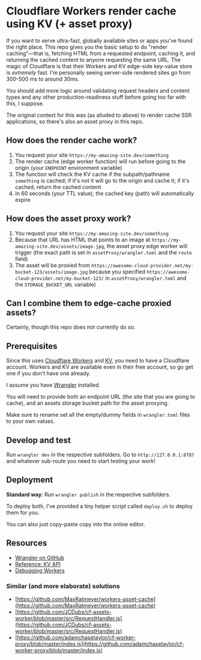 # Cloudflare Workers render cache using KV (+ asset proxy)

If you want to serve ultra-fast, globally available sites or apps you've found the right place. This repo gives you the basic setup to do "render caching"—that is, fetching HTML from a requested endpoint, caching it, and returning the cached content to anyone requesting the same URL. The magic of Cloudflare is that their Workers and KV edge-side key-value store is _extremely_ fast. I'm personally seeing server-side rendered sites go from 300-500 ms to around 30ms.

You should add more logic around validating request headers and content types and any other production-readiness stuff before going too far with this, I suppose.

The original context for this was (as alluded to above) to render cache SSR applications, so there's also an asset proxy in this repo.

## How does the render cache work?

1. You request your site `https://my-amazing-site.dev/something`
2. The render cache (edge worker function) will run before going to the origin (your `ENDPOINT` environment variable)
3. The function will check the KV cache if the subpath/pathname `something` is cached; if it's not it will go to the origin and cache it; if it's cached, return the cached content
4. In 60 seconds (your TTL value), the cached key (path) will automatically expire

## How does the asset proxy work?

1. You request your site `https://my-amazing-site.dev/something`
2. Because that URL has HTML that points to an image at `https://my-amazing-site.dev/assets/image.jpg`, the asset proxy edge worker will trigger (the exact path is set in `assetProxy/wrangler.toml` and the `route` field)
3. The asset will be proxied from `https://awesome-cloud-provider.net/my-bucket-123/assets/image.jpg` because you specified `https://awesome-cloud-provider.net/my-bucket-123/` in `assetProxy/wrangler.toml` and the `STORAGE_BUCKET_URL` variable)

## Can I combine them to edge-cache proxied assets?

Certainly, though this repo does not currently do so.

## Prerequisites

Since this uses [Cloudflare Workers](https://workers.cloudflare.com) and [KV](https://www.cloudflare.com/products/workers-kv/), you need to have a Cloudflare account. Workers and KV are available even in their free account, so go get one if you don't have one already.

I assume you have [Wrangler](https://github.com/cloudflare/wrangler) installed.

You will need to provide both an endpoint URL (the site that you are going to cache), and an assets storage bucket path for the asset proxying.

Make sure to rename set all the empty/dummy fields in `wrangler.toml` files to your own values.

## Develop and test

Run `wrangler dev` in the respective subfolders. Go to `http://127.0.0.1:8787` and whatever sub-route you need to start testing your work!

## Deployment

**Standard way**: Run `wrangler publish` in the respective subfolders.

To deploy both, I've provided a tiny helper script called `deploy.sh` to deploy them for you.

You can also just copy-paste copy into the online editor.

## Resources

- [Wrangler on GitHub](https://github.com/cloudflare/wrangler)
- [Reference: KV API](https://developers.cloudflare.com/workers/reference/apis/kv/)
- [Debugging Workers](https://developers.cloudflare.com/workers/learning/debugging-workers)

### Similar (and more elaborate) solutions

- [https://github.com/MaxRatmeyer/workers-asset-cache](https://github.com/MaxRatmeyer/workers-asset-cache)
- [https://github.com/JCDubs/cf-assets-worker/blob/master/src/RequestHandler.js](https://github.com/JCDubs/cf-assets-worker/blob/master/src/RequestHandler.js)
- [https://github.com/adamchasetaylor/cf-worker-proxy/blob/master/index.js](https://github.com/adamchasetaylor/cf-worker-proxy/blob/master/index.js)
